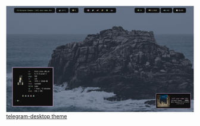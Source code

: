 ![desktop images](Screenshots/10.png)
[telegram-desktop theme](https://t.me/addtheme/Moutain_sauce)

